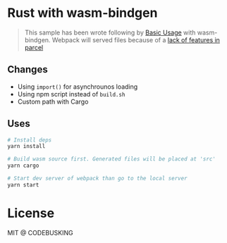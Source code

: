 # Rust with wasm-bindgen 

> This sample has been wrote following by [Basic Usage](https://github.com/rustwasm/wasm-bindgen/blob/master/guide/src/basic-usage.md) with wasm-bindgen. Webpack will served files because of a [lack of features in parcel](https://github.com/rustwasm/wasm-bindgen/issues/182)

## Changes

- Using `import()` for asynchrounos loading
- Using npm script instead of `build.sh`
- Custom path with Cargo

## Uses

```sh
# Install deps
yarn install

# Build wasm source first. Generated files will be placed at 'src'
yarn cargo

# Start dev server of webpack than go to the local server
yarn start
```

# License

MIT @ CODEBUSKING
